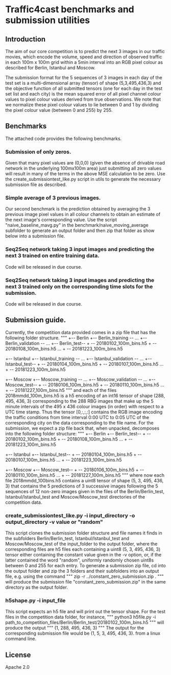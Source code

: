 # Traffic4cast benchmarks and submission utilities

## Introduction

The aim of our core competition is to predict the next 3 images in our traffic movies, which encode
the volume, speed and direction of observed traffic in each 100m x 100m grid within a 5min interval
into an RGB pixel colour as described for Berlin, Istanbul and Moscow.

The submission format for the 5 sequences of 3 images in each day of the test set is a multi-dimensional
array (tensor) of shape (5,3,495,436,3) and the objective function of all submitted tensors (one for each day
in the test set list and each city) is the mean squared error of all pixel channel colour values to pixel colour
values derived from true observations. We note that we normalize these pixel colour values to lie between 0 and 1
by dividing the pixel colour value (between 0 and 255) by 255.

## Benchmarks

The attached code provides the following benchmarks.

### Submission of only zeros.
Given that many pixel values are (0,0,0) (given the absence of drivable road network in the underlying 100mx100m area) just submitting
all zero values will result in many of the terms in the above MSE calculation to be zero. Use the create_submissiontest_like.py script in utils
to generate the necessary submission file as described.

### Simple average of 3 previous images.
Our second benchmark is the prediction obtained by averaging the 3 previous image pixel values in all colour channels to obtain an estimate
of the next image's corresponding value. Use the script "naive_baseline_mavg.py" in the benchmark/naive_moving_average subfolder to generate 
an output folder and then zip that folder as show below into a submission file.

### Seq2Seq network taking 3 input images and predicting the next 3 trained on entire training data.
Code will be released in due course.

### Seq2Seq network taking 3 input images and predicting the next 3 trained only on the corresponding time slots for the submission.
Code will be released in due course.


## Submission guide.

Currently, the competition data provided comes in a zip file that has the following folder structure.
"""
+-- Berlin +-- Berlin_training  -- ...
	   +-- Berlin_validation -- ...
	   +-- Berlin_test-- + -- 20180102_100m_bins.h5
			     + -- 20180108_100m_bins.h5
					...
			     + -- 20181223_100m_bins.h5

+-- Istanbul +-- Istanbul_training  -- ...
	     +-- Istanbul_validation -- ...
	     +-- Istanbul_test-- + -- 20180104_100m_bins.h5
			         + -- 20180107_100m_bins.h5
					...
		                 + -- 20181223_100m_bins.h5
	
  
+-- Moscow +-- Moscow_training  -- ...
	   +-- Moscow_validation -- ...
	   +-- Moscow_test-- + -- 20180106_100m_bins.h5
			     + -- 20180110_100m_bins.h5
					...
		             + -- 20181227_100m_bins.h5
"""
and each of the files 2018mmdd_100m_bins.h5 is a h5 encoding of an int16 tensor of shape (288, 495, 436, 3) corresponding to the 288 RBG images that
make up the 5 minute intervals of the 495 x 436 colour images (in order) with respect to a UTC time stamp. Thus the tensor [0,:,:,:] contains the RGB
image encoding the traffic conditions from time interval 0:00 UTC to 0:05 UTC of the corresponding city on the data corresponding to the file name.
For the submission, we expect a zip file back that, when unpacked, decomposes into the following folder structure:
"""
+-- Berlin +-- Berlin_test-- + -- 20180102_100m_bins.h5
			     + -- 20180108_100m_bins.h5
					...
			     + -- 20181223_100m_bins.h5

+-- Istanbul +-- Istanbul_test-- + -- 20180104_100m_bins.h5
			         + -- 20180107_100m_bins.h5
					...
		                 + -- 20181223_100m_bins.h5
	
  
+-- Moscow +-- Moscow_test-- + -- 20180106_100m_bins.h5
			     + -- 20180110_100m_bins.h5
					...
		             + -- 20181227_100m_bins.h5
"""
where now each file 2018mmdd_100bins.h5 contains a uint8 tensor of shape (5, 3, 495, 436, 3) that contains the 5 predictions of 3 successive images
following the 5 sequences of 12 non-zero images given in the files of the Berlin/Berlin_test, Istanbul/Istanbul_test and Moscow/Moscow_test directories
of the competition data.

### create_submissiontest_like.py -i input_directory -o output_directory -v value or "random"
This script clones the submission folder structure and file names it finds in the subfolders Berlin/Berlin_test, Istanbul/Istanbul_test and Moscow/Moscow_test of the input_folder 
to the output folder, where the corresponding files are h5 files each containing a uint8 (5, 3, 495, 436, 3) tensor either containing the constant value given in the -v option, or,
if the latter contained the word "random", uniformly randomly chosen uint8s between 0 and 255 for each entry. To generate a submission zip file, cd into the output folder
and zip the 3 folders and their subfolders into an output file, e.g. using the command
"""
zip -r ../constant_zero_submission.zip .
"""
will produce the submission file "constant_zero_submission.zip" in the same directory as the output folder.

### h5shape.py -i input_file
This script expects an h5 file and will print out the tensor shape. For the test files in the competition data folder, for instance, 
"""
python3 h5file.py -i path_to_competition_files/Berlin/Berlin_test/20180102_100m_bins.h5
"""
will produce the output 
"""
(1, 288, 495, 436, 3)
"""
The output for the corresponding submission file would be (1, 5, 3, 495, 436, 3).
from a linux command line.

## License

Apache 2.0
